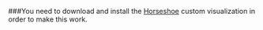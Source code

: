###You need to download and install the [Horseshoe](https://splunkbase.splunk.com/app/3166/) custom visualization in order to make this work.
